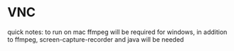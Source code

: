 # VNC
quick notes: to run on mac ffmpeg will be required
for windows, in addition to ffmpeg, screen-capture-recorder and java will be needed
